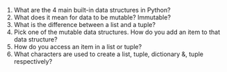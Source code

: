 1. What are the 4 main built-in data structures in Python?
2. What does it mean for data to be mutable? Immutable?
3. What is the difference between a list and a tuple?
4. Pick one of the mutable data structures. How do you add an item to that data structure? 
5. How do you access an item in a list or tuple?
6. What characters are used to create a list, tuple, dictionary &, tuple respectively?